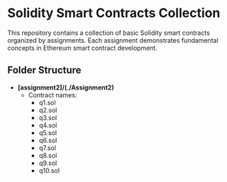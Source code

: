 # Solidity Smart Contracts Collection

This repository contains a collection of basic Solidity smart contracts organized by assignments. Each assignment demonstrates fundamental concepts in Ethereum smart contract development.

## Folder Structure


- **[assignment2]/(./Assignment2)**
  - Contract names:
    - q1.sol
    - q2.sol
    - q3.sol
    - q4.sol
    - q5.sol
    - q6.sol
    - q7.sol
    - q8.sol
    - q9.sol
    - q10.sol
